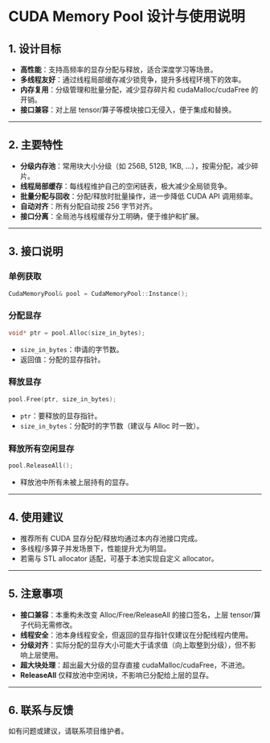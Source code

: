 # CUDA Memory Pool 设计与使用说明

## 1. 设计目标

- **高性能**：支持高频率的显存分配与释放，适合深度学习等场景。
- **多线程友好**：通过线程局部缓存减少锁竞争，提升多线程环境下的效率。
- **内存复用**：分级管理和批量分配，减少显存碎片和 cudaMalloc/cudaFree 的开销。
- **接口兼容**：对上层 tensor/算子等模块接口无侵入，便于集成和替换。

---

## 2. 主要特性

- **分级内存池**：常用块大小分级（如 256B, 512B, 1KB, ...），按需分配，减少碎片。
- **线程局部缓存**：每线程维护自己的空闲链表，极大减少全局锁竞争。
- **批量分配与回收**：分配/释放时批量操作，进一步降低 CUDA API 调用频率。
- **自动对齐**：所有分配自动按 256 字节对齐。
- **接口分离**：全局池与线程缓存分工明确，便于维护和扩展。

---

## 3. 接口说明

### 单例获取
```cpp
CudaMemoryPool& pool = CudaMemoryPool::Instance();
```

### 分配显存
```cpp
void* ptr = pool.Alloc(size_in_bytes);
```
- `size_in_bytes`：申请的字节数。
- 返回值：分配的显存指针。

### 释放显存
```cpp
pool.Free(ptr, size_in_bytes);
```
- `ptr`：要释放的显存指针。
- `size_in_bytes`：分配时的字节数（建议与 Alloc 时一致）。

### 释放所有空闲显存
```cpp
pool.ReleaseAll();
```
- 释放池中所有未被上层持有的显存。

---

## 4. 使用建议

- 推荐所有 CUDA 显存分配/释放均通过本内存池接口完成。
- 多线程/多算子并发场景下，性能提升尤为明显。
- 若需与 STL allocator 适配，可基于本池实现自定义 allocator。

---

## 5. 注意事项

- **接口兼容**：本重构未改变 Alloc/Free/ReleaseAll 的接口签名，上层 tensor/算子代码无需修改。
- **线程安全**：池本身线程安全，但返回的显存指针仅建议在分配线程内使用。
- **分级对齐**：实际分配的显存大小可能大于请求值（向上取整到分级），但不影响上层使用。
- **超大块处理**：超出最大分级的显存直接 cudaMalloc/cudaFree，不进池。
- **ReleaseAll** 仅释放池中空闲块，不影响已分配给上层的显存。

---

## 6. 联系与反馈
如有问题或建议，请联系项目维护者。 